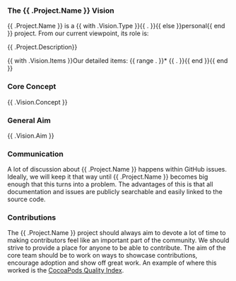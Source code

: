 ### The {{ .Project.Name }} Vision

{{ .Project.Name }} is a {{ with .Vision.Type }}{{ . }}{{ else }}personal{{ end }} project. From our current viewpoint, its role is:

{{ .Project.Description}}

{{ with .Vision.Items }}Our detailed items:
{{ range . }}* {{ . }}{{ end }}{{ end }}

### Core Concept

{{ .Vision.Concept }}

### General Aim
{{ .Vision.Aim }}

### Communication
A lot of discussion about {{ .Project.Name }} happens within GitHub issues. Ideally, we will keep it that way until {{ .Project.Name }} becomes big enough that this turns into a problem. The advantages of this is that all documentation and issues are publicly searchable and easily linked to the source code.

### Contributions
The {{ .Project.Name }} project should always aim to devote a lot of time to making contributors feel like an important part of the community. We should strive to provide a place for anyone to be able to contribute. The aim of the core team should be to work on ways to showcase contributions, encourage adoption and show off great work. An example of where this worked is the [CocoaPods Quality Index](http://blog.cocoapods.org/CocoaPods.org-Two-point-Five/).
